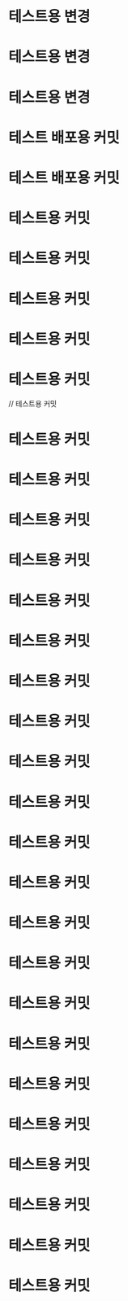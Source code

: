 # 테스트용 변경
# 테스트용 변경
# 테스트용 변경
# 테스트 배포용 커밋
# 테스트 배포용 커밋
# 테스트용 커밋
# 테스트용 커밋
# 테스트용 커밋
# 테스트용 커밋
# 테스트용 커밋
// 테스트용 커밋
# 테스트용 커밋
# 테스트용 커밋
# 테스트용 커밋
# 테스트용 커밋
# 테스트용 커밋
# 테스트용 커밋
# 테스트용 커밋
# 테스트용 커밋
# 테스트용 커밋
# 테스트용 커밋
# 테스트용 커밋
# 테스트용 커밋
# 테스트용 커밋
# 테스트용 커밋
# 테스트용 커밋
# 테스트용 커밋
# 테스트용 커밋
# 테스트용 커밋
# 테스트용 커밋
# 테스트용 커밋
# 테스트용 커밋
# 테스트용 커밋
